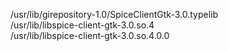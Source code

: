 /usr/lib/girepository-1.0/SpiceClientGtk-3.0.typelib  
/usr/lib/libspice-client-gtk-3.0.so.4  
/usr/lib/libspice-client-gtk-3.0.so.4.0.0  
